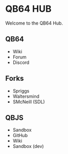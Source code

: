 # QB64 HUB

Welcome to the QB64 Hub.

## QB64
- Wiki
- Forum
- Discord

## Forks
- Spriggs
- Waltersmind
- SMcNeill (SDL)

## QBJS
- Sandbox
- GitHub
- Wiki
- Sandbox (dev)
